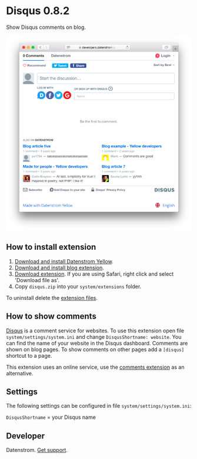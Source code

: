 Disqus 0.8.2
============
Show Disqus comments on blog.

<p align="center"><img src="disqus-screenshot.png?raw=true" alt="Screenshot"></p>

## How to install extension

1. [Download and install Datenstrom Yellow](https://github.com/datenstrom/yellow/).
2. [Download and install blog extension](https://github.com/datenstrom/yellow-extensions/tree/master/features/blog).
3. [Download extension](https://github.com/datenstrom/yellow-extensions/raw/master/zip/disqus.zip). If you are using Safari, right click and select 'Download file as'.
4. Copy `disqus.zip` into your `system/extensions` folder.

To uninstall delete the [extension files](extension.ini).

## How to show comments

[Disqus](http://disqus.com) is a comment service for websites. To use this extension open file `system/settings/system.ini` and change `DisqusShortname: website`. You can find the name of your website in the Disqus dashboard. Comments are shown on blog pages. To show comments on other pages add a `[disqus]` shortcut to a page.

This extension uses an online service, use the [comments extension](https://github.com/wunderfeyd/yellow-comments) as an alternative.

## Settings

The following settings can be configured in file `system/settings/system.ini`:

`DisqusShortname` = your Disqus name  

## Developer

Datenstrom. [Get support](https://extensions.datenstrom.se/help/).

